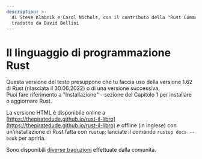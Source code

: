 ```yaml
---
description: >-
  di Steve Klabnik e Carol Nichols, con il contributo della "Rust Community",
  tradotto da David Bellini
---
```


# Il linguaggio di programmazione Rust

Questa versione del testo presuppone che tu faccia uso della versione 1.62 di Rust (rilasciata il 30.06.2022) o di una versione successiva.\
Puoi fare riferimento a "Installazione" - sezione del Capitolo 1 per installare o aggiornare Rust.

La versione HTML è disponibile online a [https://thepiratedude.github.io/rust-il-libro](https://thepiratedude.github.io/rust-il-libro) e offline (in inglese) con un'installazione di Rust fatta con `rustup`; lanciate il comando `rustup docs --book` per aprirla.

Sono disponibili [diverse traduzioni](21-appendici/21.6.Appendice-f.md) effettuate dalla comunità.
